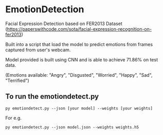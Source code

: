 # EmotionDetection

Facial Expression Detection based on FER2013 Dataset (https://paperswithcode.com/sota/facial-expression-recognition-on-fer2013)

Built into a script that load the model to predict emotions from frames captured from user's webcam.

Model provided is built using CNN and is able to achieve 71.86% on test data. 

(Emotions available: "Angry", "Disgusted", "Worried", "Happy", "Sad", "Terrified")


<h2> To run the emotiondetect.py </h2>

```
py emotiondetect.py --json [your model] --weights [your weights] 
```
For e.g. 
```
py emotiondetect.py --json model.json --weights weights.h5
```

